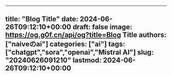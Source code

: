 
---
title: "Blog Title"
date: 2024-06-26T09:12:10+00:00
draft: false
image: https://og.g0f.cn/api/og?title=Blog Title
authors: ["naiveのai"]
categories: ["ai"]
tags: ["chatgpt","sora","openai","Mistral AI"]
slug: "20240626091210"
lastmod: 2024-06-26T09:12:10+00:00
---
